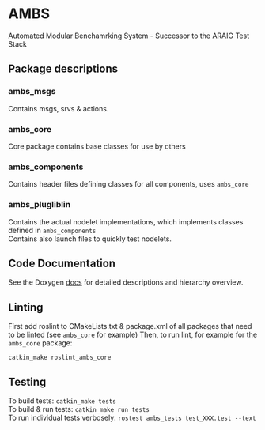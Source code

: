 # AMBS
Automated Modular Benchamrking System - Successor to the ARAIG Test Stack

## Package descriptions

### ambs_msgs

Contains msgs, srvs & actions.
### ambs_core

Core package contains base classes for use by others

### ambs_components

Contains header files defining classes for all components, uses `ambs_core`

### ambs_plugliblin

Contains the actual nodelet implementations, which implements classes defined in `ambs_components`   
Contains also launch files to quickly test nodelets.   

## Code Documentation

See the Doxygen [docs](https://ipa-kut.github.io/ambs/html/index.html) for detailed descriptions and hierarchy overview.
## Linting

First add roslint to CMakeLists.txt & package.xml of all packages that need to be linted (see `ambs_core` for example)
Then, to run lint, for example for the `ambs_core` package:   

`catkin_make roslint_ambs_core`

## Testing

To build tests: `catkin_make tests`   
To build & run tests: `catkin_make run_tests`   
To run individual tests verbosely: `rostest ambs_tests test_XXX.test --text`   

